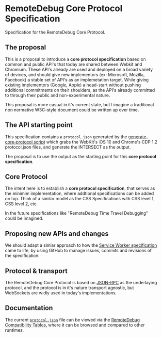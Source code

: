 # RemoteDebug Core Protocol Specification
Specification for the RemoteDebug Core Protocol.

## The proposal

This is a proposal to introduce a **core protocol specification** based on common and public API's that today are shared between Webkit and Chromium. These API's already are used and deployed on a broad variety of devices, and should give new implementors (ex: Microsoft, Mozilla, Facebook) a stable set of API's as an implemetation target. While giving existing implementors (Google, Apple) a head-start without pushing additional commitments on their shoulders, as the API's already committed to through their public and non-experimental nature.

This proposal is more casual in it's current state, but I imagine a traditional non normative W3C-style document could be written up over time.

## The API starting point

This specification contains a `protocol.json` generated by the [generate-core-protocol script](https://github.com/RemoteDebug/remotedebug-core-spec/blob/master/generate-core-protocol.js) which grabs the WebKit's iOS 10 and Chrome's CDP 1.2 protocol.json files, and generate the INTERSECT as the output.

The proposal is to use the output as the starting point for this **core protocol specification**.

## Core Protocol
The intent here is to establish a  **core protocol specification**, that serves as the minimim implementation, where addtional specifications can be added on top. Think of a similar model as the CSS Specifications with CSS level 1, CSS level 2, etc. 

In the future specifications like "RemoteDebug Time Travel Debugging" could be imagined.

## Proposing new APIs and changes

We should adapt a simiar approach to how the [Service Worker specification](https://github.com/w3c/ServiceWorker) came to life, by using GitHub to manage issues, commits and revisions of the specification.

## Protocol & transport

The  RemoteDebug Core Protocol is based on [JSON-RPC](http://www.jsonrpc.org/specification) as the underlaying protocol, and the protocol is in it's nature transport agnostic, but WebSockets are widly used in today's implementations.

## Documentation

The current [`protocol.json`](https://github.com/RemoteDebug/remotedebug-core-spec/blob/master/protocol.json) file can be viewed via the [RemoteDebug Compatibility Tables](http://compatibility.remotedebug.org/), where it can be browsed and compared to other runtimes.


